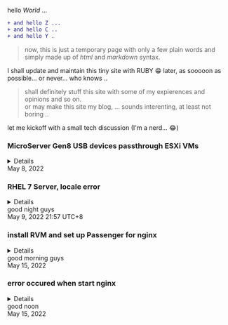 hello *World* ...
````diff
+ and hello Z ...
+ and hello C ..
+ and hello Y .
````
>now, this is just a temporary page with only a few plain words and simply made up of *html* and *markdown* syntax.

I shall update and maintain this tiny site with RUBY 😁 later, as sooooon as possible... or never... who knows ..

> shall definitely stuff this site with some of my expierences and opinions and so on.<br>
or may make this site my blog, ... sounds interenting, at least not boring ..

let me kickoff with a small tech discussion (I'm a nerd... 😂)

### MicroServer Gen8 USB devices passthrough ESXi VMs
<details>
  <pre><code>
  there are total seven USB connectors on MicroServer Gen8 Server;<br>
  including an internal USB 2.0 connector that is embedded on<br>
  the system board, and four external USB 2.0 connectors on the<br>
  chassis which are two each on the front and rear panels, and two<br>
  external USB 3.0 connectors are on the rear panel.<br>
  
>  + although these five are all USB 2.0 guys, but in ESXi's<br>
  hardware description inventory, they are not sharing an<br>
  exectly same device controller. one of the differences is<br>
  the numeric code assigned to the USB 2.0 controllers, such<br>
  as Intel Corporation 6 Series/C200 Series Chipset Family USB<br>
  Enhanced Host Controller #2 and #1. that may be because that<br>
  iLO or ESXi has assigned a *dedicated* controller to the<br>
  internal USB 2.0 connector and MicroSD card slot <sup>1</sup>, and the<br>
  other controller is for the four external USB connectors<br>
  on chassis.<br>

>  + if I already have a plugged storage device on the internal<br>
  USB connector or MicroSD card slot before, then when<br>
  I plug an external USB storage device in to an external USB<br>
  connector, on ESXi web console's Storage entry > Adapters<br>
  tag, two USB Storage Controllers show up, such as vmhba32, vmhba33<br>
  or 34. and on Devices tag, there are two USB devices listed, such<br>
  as xxx USB xxx, Type:Disk, Capacity:xxGB, and so on.<br>

  I have to differentiate the *controller* for external connectors
  from the *controllor* for internal connector so I am able to pass<br>
  directly through the external connectors' controller to a VM.<br>
  a convenient method is to establish a SSH connection to ESXi CLI,<br>
  like so (on MacOS Terminal):  
````diff
]$ ssh username@domain name/IP address
````
  enter the password, then,
````diff
]$ lspci
````

  PCIe devices inventory should be listed, now I can observe<br>
  adapters' code number of Controller #1 and #2.<br>
  
>  + unplug external USB device(s) refresh ESXi web console, and now<br>
  the only remained adapter code number is the internal USB controller<br>
  code number.<br>
  
  based on the prior steps, I am able to decide which controller should<br>
  be dedicated to a VM. (of course the hidden one.)<br>
  
  <sup>1</sup> in fact, the internal USB connector and MicroSD card slot<br>
  share the same USB controllor<br>

</code></pre>
</details>
May 8, 2022

### RHEL 7 Server, locale error
<details>
  <pre><code>
  状况：<br>

> + 登录账号后，系统提示警告⚠️：”-bash: warning: setlocale: LC_CTYPE: cannot<br>
    change locale (UTF-8): No such file or directory“<br>
    根用户若下载或升级packages，会提示警告⚠️："Failed to set locale, defaulting<br>
    to C"<br>

  RedHat官方给出的解决方案：<br>
> + [RHEL 6](https://access.redhat.com/solutions/1267213 "RHEL 6环境")和[RHEL 8](https://access.redhat.com/solutions/4735471 "RHEL 8环境")  

 而我在RHEL 7.9系统下按照RedHat提出的RHEL 6的解决方案进行测试，并没有解决实际问题；<br>
 另外，因为我的系统是RHEL 7.9，所以无法验证RedHat提出的RHEL 8的解决方案是否有效，因<br>
 为pool不同，我的系统在试图列出"glibc-langpack-en"包时，提示搜索没有结果，可能的原<br>
 因是在RHEL 7的池子里并没有这个包，而在8的池子里或许有；也可能是我没有attach某个repo，<br>
 我不确定。<br>
 总之，这两种解决方案对我来说都没有实际意义。<br>
 RHEL 7系统下的有效解决方案其实很简单，既然这是因为locale引起的问题，那就加上环境变量<br>
 就可以了。
 
````diff
]$ sudo vi /etc/environment # 系统缺省的environment文件是空的<br>
````

  输入:<br>
````diff
# setup globle environment as en_US
LANG=en_US.utf-8
LC_ALL=en_US.utf-8
````

  处女座强迫症从此缓解许多 .. 其实这个问题不是很严重，在7上并不影响升级和安装各种包，只是<br>
  有提示而已 ..
  
</code></pre>
</details>
good night guys<br>
May 9, 2022 21:57 UTC+8

### install RVM and set up Passenger for nginx
<details>
  <pre><code>
  issue:
  
> + error occured with a hint: failed connect<br>
   raw_dot_githubxxx_dot_com 443 connection refused.<br>
   LOL. I am not judging this but what misconduct of<br>
   behaviours github is to that our authority has to<br>
   ban this good tech site?

  solution:
  
> + anyway, assign an ip address such as 185 199 110 133<br>
  to raw_dot_githubxxx_dot_com instead of directly using<br>
  the url so I am able to cross the damn barrier and<br>
  fetch the rvm package.<br>

  configure passenger.conf for nginx<br>
````diff
]$ sudo vi /etc/nginx/conf.d/passenger.conf # edit or create with:<br>
````

  input:
````diff
passenger_root /usr/share/ruby/vendor_ruby/phusion_passenger/locations.ini;
passenger_ruby /home/hli/.rvm/rubies/ruby-2.7.2/bin/ruby;
passenger_instance_registry_dir /var/run/passenger-instreg;
````

</code></pre>
  </details>
good morning guys<br>
May 15, 2022

### error occured when start nginx
<details>
  <pre><code>
issue:<br>
  nginx: [emerg] bind() to 0.0.0.0:80 faild (98: Address already in use).<br>
  obviously that is because that some app occupied 0.0.0.0:80. I should<br>
  find it and kill it.<br>
  
````diff
# this command lists all active programs with their pid, protocol,
# ip address and port, and so on
sudo netstat -ntlp
sudo kill xxxx # kill the one occupied 0.0.0.0:80
````

  restart nginx service:
````diff
sudo service nginx restart
````

  check nginx's status:
````diff
sudo systemctl status nginx.service
````

check passenger configuration status:
````diff
sudo passenger-config validate-install
````

check memory status:
````diff
sudo passenger-memory-stats
````

</code></pre>
  </details>
good noon<br>
May 15, 2022

